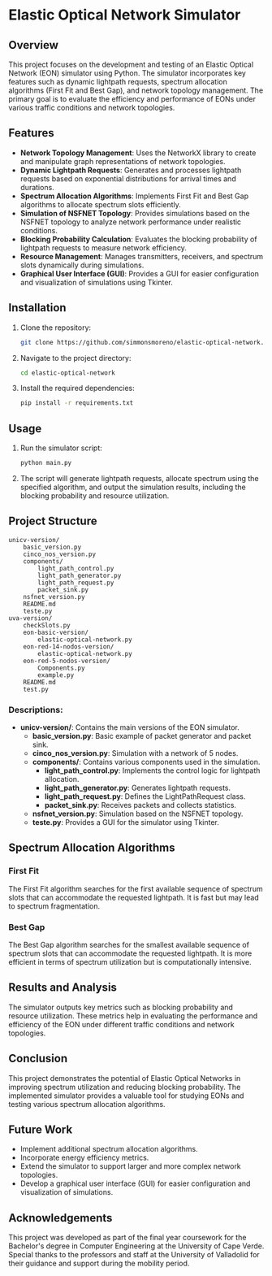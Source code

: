 # Elastic Optical Network Simulator

## Overview

This project focuses on the development and testing of an Elastic Optical Network (EON) simulator using Python. The simulator incorporates key features such as dynamic lightpath requests, spectrum allocation algorithms (First Fit and Best Gap), and network topology management. The primary goal is to evaluate the efficiency and performance of EONs under various traffic conditions and network topologies.

## Features

- **Network Topology Management**: Uses the NetworkX library to create and manipulate graph representations of network topologies.
- **Dynamic Lightpath Requests**: Generates and processes lightpath requests based on exponential distributions for arrival times and durations.
- **Spectrum Allocation Algorithms**: Implements First Fit and Best Gap algorithms to allocate spectrum slots efficiently.
- **Simulation of NSFNET Topology**: Provides simulations based on the NSFNET topology to analyze network performance under realistic conditions.
- **Blocking Probability Calculation**: Evaluates the blocking probability of lightpath requests to measure network efficiency.
- **Resource Management**: Manages transmitters, receivers, and spectrum slots dynamically during simulations.
- **Graphical User Interface (GUI)**: Provides a GUI for easier configuration and visualization of simulations using Tkinter.

## Installation

1. Clone the repository:
   ```sh
   git clone https://github.com/simmonsmoreno/elastic-optical-network.git
   ```
2. Navigate to the project directory:
   ```sh
   cd elastic-optical-network
   ```
3. Install the required dependencies:
   ```sh
   pip install -r requirements.txt
   ```

## Usage

1. Run the simulator script:
   ```sh
   python main.py
   ```
2. The script will generate lightpath requests, allocate spectrum using the specified algorithm, and output the simulation results, including the blocking probability and resource utilization.

## Project Structure

```
unicv-version/
    basic_version.py
    cinco_nos_version.py
    components/
        light_path_control.py
        light_path_generator.py
        light_path_request.py
        packet_sink.py
    nsfnet_version.py
    README.md
    teste.py
uva-version/
    checkSlots.py
    eon-basic-version/
        elastic-optical-network.py
    eon-red-14-nodos-version/
        elastic-optical-network.py
    eon-red-5-nodos-version/
        Components.py
        example.py
    README.md
    test.py
```

### Descriptions:

- **unicv-version/**: Contains the main versions of the EON simulator.
  - **basic_version.py**: Basic example of packet generator and packet sink.
  - **cinco_nos_version.py**: Simulation with a network of 5 nodes.
  - **components/**: Contains various components used in the simulation.
    - **light_path_control.py**: Implements the control logic for lightpath allocation.
    - **light_path_generator.py**: Generates lightpath requests.
    - **light_path_request.py**: Defines the LightPathRequest class.
    - **packet_sink.py**: Receives packets and collects statistics.
  - **nsfnet_version.py**: Simulation based on the NSFNET topology.
  - **teste.py**: Provides a GUI for the simulator using Tkinter.

## Spectrum Allocation Algorithms

### First Fit

The First Fit algorithm searches for the first available sequence of spectrum slots that can accommodate the requested lightpath. It is fast but may lead to spectrum fragmentation.

### Best Gap

The Best Gap algorithm searches for the smallest available sequence of spectrum slots that can accommodate the requested lightpath. It is more efficient in terms of spectrum utilization but is computationally intensive.

## Results and Analysis

The simulator outputs key metrics such as blocking probability and resource utilization. These metrics help in evaluating the performance and efficiency of the EON under different traffic conditions and network topologies.

## Conclusion

This project demonstrates the potential of Elastic Optical Networks in improving spectrum utilization and reducing blocking probability. The implemented simulator provides a valuable tool for studying EONs and testing various spectrum allocation algorithms.

## Future Work

- Implement additional spectrum allocation algorithms.
- Incorporate energy efficiency metrics.
- Extend the simulator to support larger and more complex network topologies.
- Develop a graphical user interface (GUI) for easier configuration and visualization of simulations.

## Acknowledgements

This project was developed as part of the final year coursework for the Bachelor's degree in Computer Engineering at the University of Cape Verde. Special thanks to the professors and staff at the University of Valladolid for their guidance and support during the mobility period.